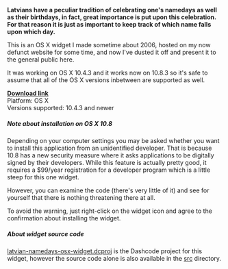 **Latvians have a peculiar tradition of celebrating one's namedays as well as their birthdays, in fact,
great importance is put upon this celebration. For that reason it is just as important to keep track
of which name falls upon which day.**

This is an OS X widget I made sometime about 2006, hosted on my now defunct website for some time, and
now I've dusted it off and present it to the general public here.

It was working on OS X 10.4.3 and it works now on 10.8.3 so it's safe to assume that all of the OS X versions
inbetween are supported as well.

**[Download link](https://github.com/pilsetnieks/latvian-namedays-osx-widget/blob/master/Names.1.0.3.zip)**  
Platform: OS X  
Versions supported: 10.4.3 and newer

##### Note about installation on OS X 10.8

Depending on your computer settings you may be asked whether you want to install this application from an
unidentified developer. That is because 10.8 has a new security measure where it asks applications to be
digitally signed by their developers. While this feature is actually pretty good, it requires a $99/year
registration for a developer program which is a little steep for this one widget.

However, you can examine the code (there's very little of it) and see for yourself that there is nothing
threatening there at all.

To avoid the warning, just right-click on the widget icon and agree to the confirmation about installing
the widget.

##### About widget source code

[latvian-namedays-osx-widget.dcproj](https://github.com/pilsetnieks/latvian-namedays-osx-widget/tree/master/latvian-namedays-osx-widget.dcproj)
is the Dashcode project for this widget, however the source code alone is also available in the
[src](https://github.com/pilsetnieks/latvian-namedays-osx-widget/tree/master/src) directory.

